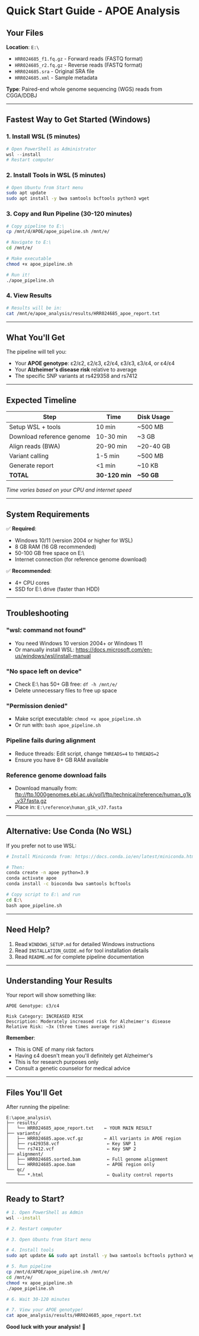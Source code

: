# Quick Start Guide - APOE Analysis

## Your Files

**Location**: `E:\`
- `HRR024685_f1.fq.gz` - Forward reads (FASTQ format)
- `HRR024685_r2.fq.gz` - Reverse reads (FASTQ format)
- `HRR024685.sra` - Original SRA file
- `HRR024685.xml` - Sample metadata

**Type**: Paired-end whole genome sequencing (WGS) reads from CGGA/DDBJ

---

## Fastest Way to Get Started (Windows)

### 1. Install WSL (5 minutes)
```powershell
# Open PowerShell as Administrator
wsl --install
# Restart computer
```

### 2. Install Tools in WSL (5 minutes)
```bash
# Open Ubuntu from Start menu
sudo apt update
sudo apt install -y bwa samtools bcftools python3 wget
```

### 3. Copy and Run Pipeline (30-120 minutes)
```bash
# Copy pipeline to E:\
cp /mnt/d/APOE/apoe_pipeline.sh /mnt/e/

# Navigate to E:\
cd /mnt/e/

# Make executable
chmod +x apoe_pipeline.sh

# Run it!
./apoe_pipeline.sh
```

### 4. View Results
```bash
# Results will be in:
cat /mnt/e/apoe_analysis/results/HRR024685_apoe_report.txt
```

---

## What You'll Get

The pipeline will tell you:
- Your **APOE genotype**: ε2/ε2, ε2/ε3, ε2/ε4, ε3/ε3, ε3/ε4, or ε4/ε4
- Your **Alzheimer's disease risk** relative to average
- The specific SNP variants at rs429358 and rs7412

---

## Expected Timeline

| Step | Time | Disk Usage |
|------|------|------------|
| Setup WSL + tools | 10 min | ~500 MB |
| Download reference genome | 10-30 min | ~3 GB |
| Align reads (BWA) | 20-90 min | ~20-40 GB |
| Variant calling | 1-5 min | ~500 MB |
| Generate report | <1 min | ~10 KB |
| **TOTAL** | **30-120 min** | **~50 GB** |

*Time varies based on your CPU and internet speed*

---

## System Requirements

✅ **Required**:
- Windows 10/11 (version 2004 or higher for WSL)
- 8 GB RAM (16 GB recommended)
- 50-100 GB free space on E:\
- Internet connection (for reference genome download)

✅ **Recommended**:
- 4+ CPU cores
- SSD for E:\ drive (faster than HDD)

---

## Troubleshooting

### "wsl: command not found"
- You need Windows 10 version 2004+ or Windows 11
- Or manually install WSL: https://docs.microsoft.com/en-us/windows/wsl/install-manual

### "No space left on device"
- Check E:\ has 50+ GB free: `df -h /mnt/e/`
- Delete unnecessary files to free up space

### "Permission denied"
- Make script executable: `chmod +x apoe_pipeline.sh`
- Or run with: `bash apoe_pipeline.sh`

### Pipeline fails during alignment
- Reduce threads: Edit script, change `THREADS=4` to `THREADS=2`
- Ensure you have 8+ GB RAM available

### Reference genome download fails
- Download manually from: ftp://ftp.1000genomes.ebi.ac.uk/vol1/ftp/technical/reference/human_g1k_v37.fasta.gz
- Place in: `E:\reference\human_g1k_v37.fasta`

---

## Alternative: Use Conda (No WSL)

If you prefer not to use WSL:

```bash
# Install Miniconda from: https://docs.conda.io/en/latest/miniconda.html

# Then:
conda create -n apoe python=3.9
conda activate apoe
conda install -c bioconda bwa samtools bcftools

# Copy script to E:\ and run
cd E:\
bash apoe_pipeline.sh
```

---

## Need Help?

1. Read `WINDOWS_SETUP.md` for detailed Windows instructions
2. Read `INSTALLATION_GUIDE.md` for tool installation details
3. Read `README.md` for complete pipeline documentation

---

## Understanding Your Results

Your report will show something like:

```
APOE Genotype: ε3/ε4

Risk Category: INCREASED RISK
Description: Moderately increased risk for Alzheimer's disease
Relative Risk: ~3x (three times average risk)
```

**Remember**:
- This is ONE of many risk factors
- Having ε4 doesn't mean you'll definitely get Alzheimer's
- This is for research purposes only
- Consult a genetic counselor for medical advice

---

## Files You'll Get

After running the pipeline:

```
E:\apoe_analysis\
├── results/
│   └── HRR024685_apoe_report.txt    ← YOUR MAIN RESULT
├── variants/
│   ├── HRR024685.apoe.vcf.gz        ← All variants in APOE region
│   ├── rs429358.vcf                  ← Key SNP 1
│   └── rs7412.vcf                    ← Key SNP 2
├── alignment/
│   ├── HRR024685.sorted.bam          ← Full genome alignment
│   └── HRR024685.apoe.bam            ← APOE region only
└── qc/
    └── *.html                        ← Quality control reports
```

---

## Ready to Start?

```bash
# 1. Open PowerShell as Admin
wsl --install

# 2. Restart computer

# 3. Open Ubuntu from Start menu

# 4. Install tools
sudo apt update && sudo apt install -y bwa samtools bcftools python3 wget

# 5. Run pipeline
cp /mnt/d/APOE/apoe_pipeline.sh /mnt/e/
cd /mnt/e/
chmod +x apoe_pipeline.sh
./apoe_pipeline.sh

# 6. Wait 30-120 minutes

# 7. View your APOE genotype!
cat apoe_analysis/results/HRR024685_apoe_report.txt
```

**Good luck with your analysis!** 🧬

